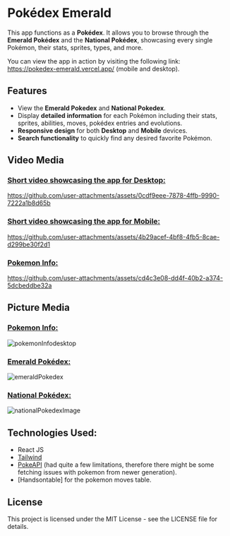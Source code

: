 # Pokédex Emerald

This app functions as a **Pokédex**. It allows you to browse through the **Emerald Pokédex** and the **National Pokédex**, showcasing every single Pokémon, their stats, sprites, types, and more.

You can view the app in action by visiting the following link: https://pokedex-emerald.vercel.app/ (mobile and desktop).

## Features

- View the **Emerald Pokedex** and **National Pokedex**.
- Display **detailed information** for each Pokémon including their stats, sprites, abilities, moves, pokédex entries and evolutions.
- **Responsive design** for both **Desktop** and **Mobile** devices.
- **Search functionality** to quickly find any desired favorite Pokémon.

## Video Media

### <ins>Short video showcasing the app for Desktop:</ins>

https://github.com/user-attachments/assets/0cdf9eee-7878-4ffb-9990-7222a1b8d65b


### <ins>Short video showcasing the app for Mobile:</ins>

https://github.com/user-attachments/assets/4b29acef-4bf8-4fb5-8cae-d299be30f2d1






### <ins>Pokemon Info:</ins>

https://github.com/user-attachments/assets/cd4c3e08-dd4f-40b2-a374-5dcbeddbe32a



## Picture Media

### <ins>Pokemon Info:</ins>

![pokemonInfodesktop](https://github.com/user-attachments/assets/f1e3dccc-890f-4b67-9283-5b0fb4ef4f95)




### <ins>Emerald Pokédex:</ins>

![emeraldPokedex](https://github.com/user-attachments/assets/d73d7b3c-e673-4585-b8e2-98b4cb11067b)




### <ins>National Pokédex:</ins>

![nationalPokedexImage](https://github.com/user-attachments/assets/92ef6394-c266-4f46-a346-6f528b4c060a)


## Technologies Used:

- React JS
- [Tailwind](https://tailwindcss.com/)
- [PokeAPI](https://pokeapi.co/) (had quite a few limitations, therefore there might be some fetching issues with pokemon from newer generation).
- [Handsontable] for the pokemon moves table.


## License

This project is licensed under the MIT License - see the LICENSE file for details.






